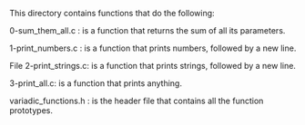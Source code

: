 This directory contains functions that do the following:

0-sum_them_all.c : is a function that returns the sum of all its parameters.

1-print_numbers.c : is a function that prints numbers, followed by a new line.

File 2-print_strings.c: is a function that prints strings, followed by a new line.

3-print_all.c: is a function that prints anything.

variadic_functions.h : is the header file that contains all the function prototypes.